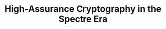 ---
title: 'High-Assurance Cryptography in the Spectre Era'
link: ''
authors: Gilles Barthe, Sunjay Cauligi, Benjamin Gregoire, Adrien Koutsos, Kevin Liao, Tiago Oliveira, Swarn Priya, Tamara Rezk, Peter Schwabe
published: In submission
weight: 7
---